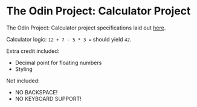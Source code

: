 # The Odin Project: Calculator Project

The Odin Project: Calculator project specifications laid out [here](https://www.theodinproject.com/lessons/foundations-calculator).

Calculator logic: `12 + 7 - 5 * 3 =` should yield `42`.

Extra credit included:

- Decimal point for floating numbers
- Styling

Not included:

- NO BACKSPACE!
- NO KEYBOARD SUPPORT!

